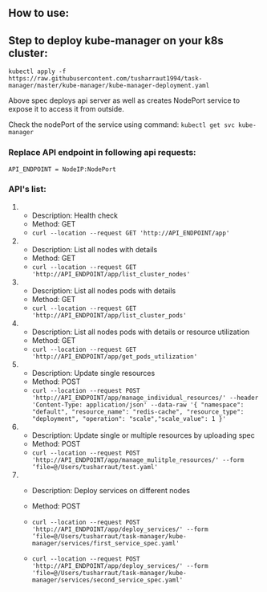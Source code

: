 ## How to use:

## Step to deploy kube-manager on your k8s cluster:
`kubectl apply -f https://raw.githubusercontent.com/tusharraut1994/task-manager/master/kube-manager/kube-manager-deployment.yaml`

Above spec deploys api server as well as creates NodePort service to expose it to access it from outside.

Check the nodePort of the service using command:
`kubectl get svc kube-manager`

### Replace API endpoint in following api requests: 
`API_ENDPOINT = NodeIP:NodePort`

### API's list:

1. 
	- Description: Health check 
	- Method: GET
	- `curl --location --request GET 'http://API_ENDPOINT/app'`

2. 
	- Description: List all nodes with details
	- Method: GET 
	- `curl --location --request GET 'http://API_ENDPOINT/app/list_cluster_nodes'`

3. 
	- Description: List all nodes pods with details
	- Method: GET 
	- `curl --location --request GET 'http://API_ENDPOINT/app/list_cluster_pods'`

4. 
	- Description: List all nodes pods with details or resource utilization
	- Method: GET 
	- `curl --location --request GET 'http://API_ENDPOINT/app/get_pods_utilization'`

5. 
	- Description: Update single resources
	- Method: POST 
	- `curl --location --request POST 'http://API_ENDPOINT/app/manage_individual_resources/' --header 'Content-Type: application/json' --data-raw '{ "namespace": "default", "resource_name": "redis-cache", "resource_type": "deployment", "operation": "scale","scale_value": 1 }'`

6. 
	- Description: Update single or multiple resources by uploading spec
	- Method: POST 
	- `curl --location --request POST 'http://API_ENDPOINT/app/manage_mulitple_resources/' --form ‘file=@/Users/tusharraut/test.yaml'`

7. 
	- Description: Deploy services on different nodes
	- Method: POST 
	- `curl --location --request POST 'http://API_ENDPOINT/app/deploy_services/' --form ‘file=@/Users/tusharraut/task-manager/kube-manager/services/first_service_spec.yaml'`

	- `curl --location --request POST 'http://API_ENDPOINT/app/deploy_services/' --form 'file=@/Users/tusharraut/task-manager/kube-manager/services/second_service_spec.yaml'`
